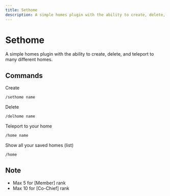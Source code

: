 ```yaml
---
title: Sethome
description: A simple homes plugin with the ability to create, delete, and teleport to many different homes.
---
```


# Sethome

A simple homes plugin with the ability to create, delete, and teleport to many different homes.

## Commands

Create

```bash
/sethome name
```

Delete

```bash
/delhome name
```

Teleport to your home

```bash
/home name
```

Show all your saved homes (list)

```bash
/home
```

## Note

- Max 5 for [Member] rank
- Max 10 for [Co-Chief] rank